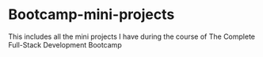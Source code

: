 # Bootcamp-mini-projects
This includes all the mini projects I have during the course of The Complete Full-Stack Development Bootcamp
